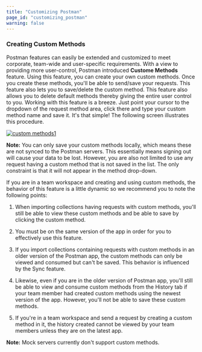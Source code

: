 ```yaml
---
title: "Customizing Postman"
page_id: "customizing_postman"
warning: false
---
```


### Creating Custom Methods

Postman features can easily be extended and customized to meet corporate, team-wide and user-specific requirements. With a view to providing more user-control, Postman introduced **Custome Methods** feature. Using this feature, you can create your own custom methods. Once you create these methods, you'll be able to send/save your requests. This feature also lets you to save/delete the custom method. This feature also allows you to delete default methods thereby giving the entire user control to you. Working with this feature is a breeze. Just point your cursor to the dropdown of the request method area, click there and type your custom method name and save it. It's that simple! The following screen illustrates this procedure. 

[![custom methods1](https://s3.amazonaws.com/postman-static-getpostman-com/postman-docs/custom_methods2.gif)](https://s3.amazonaws.com/postman-static-getpostman-com/postman-docs/custom_methods2.gif)

**Note:** You can only save your custom methods locally, which means these are not synced to the Postman servers. This essentially means signing out will cause your data to be lost. However, you are also not limited to use any request having a custom method that is not saved in the list. The only constraint is that it will not appear in the method drop-down.   

If you are in a team workspace and creating and using custom methods, the behavior of this feature is a little dynamic so we recommend you to note the following points:

1. When importing collections having requests with custom methods, you'll still be able to view these custom methods and be able to save by clicking the custom method.

2. You must be on the same version of the app in order for you to effectively use this feature. 

3. If you import collections containing requests with custom methods in an older version of the Postman app, the custom methods can only be viewed and consumed but can't be saved. This behavior is influenced by the Sync feature.

4. Likewise, even if you are in the older version of Postman app, you'll still be able to view and consume custom methods from the History tab if your team member had created custom methods using the newest version of the app. However, you'll not be able to save these custom methods.

5. If you're in a team workspace and send a request by creating a custom method in it, the history created cannot be viewed by your team members unless they are on the latest app.

**Note:** Mock servers currently don't support custom methods. 






  

